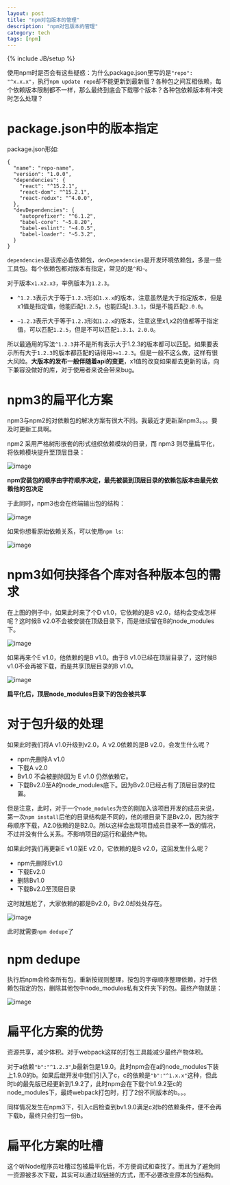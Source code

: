 ```yaml
---
layout: post
title: "npm对包版本的管理"
description: "npm对包版本的管理"
category: tech
tags: [npm]
---
```

{% include JB/setup %}

使用npm时是否会有这些疑惑：为什么package.json里写的是`"repo": "^x.x.x"`，执行`npm update repo`却不能更新到最新版？各种包之间互相依赖，每个依赖版本限制都不一样，那么最终到底会下载哪个版本？各种包依赖版本有冲突时怎么处理？

# package.json中的版本指定

package.json形如:

	{
	  "name": "repo-name",
	  "version": "1.0.0",
	  "dependencies": {
	    "react": "^15.2.1",
	    "react-dom": "^15.2.1",
	    "react-redux": "^4.0.0",
	  },
	  "devDependencies": {
	    "autoprefixer": "^6.1.2",
	    "babel-core": "~5.8.20",
	    "babel-eslint": "~4.0.5",
	    "babel-loader": "~5.3.2",
	  }
	}
    
`dependencies`是该库必备依赖包，`devDependencies`是开发环境依赖包，多是一些工具包。每个依赖包都对版本有指定，常见的是`^`和`~`。

对于版本`x1.x2.x3`，举例版本为`1.2.3`。

- `^1.2.3`表示大于等于`1.2.3`形如`1.x.x`的版本，注意虽然是大于指定版本，但是x1值是指定值，他能匹配`1.2.5`，也能匹配`1.3.1`，但是不能匹配`2.0.0`。

- `~1.2.3`表示大于等于`1.2.3`形如`1.2.x`的版本，注意这里x1,x2的值都等于指定值，可以匹配`1.2.5`，但是不可以匹配`1.3.1`、`2.0.0`。

所以最通用的写法`^1.2.3`并不是所有表示大于1.2.3的版本都可以匹配。如果要表示所有大于`1.2.3`的版本都匹配的话得用`>=1.2.3`。但是一般不这么做，这样有很大风险。**大版本的发布一般伴随着api的变更**，x1值的改变如果都去更新的话，向下兼容没做好的库，对于使用者来说会带来bug。

# npm3的扁平化方案

npm3与npm2的对依赖包的解决方案有很大不同。我最近才更新至npm3。。。要及时更新工具啊。

npm2 采用严格树形嵌套的形式组织依赖模块的目录，而 npm3 则尽量扁平化，将依赖模块提升至顶层目录：

![image](https://docs.npmjs.com/images/npm3deps4.png)

**npm安装包的顺序由字符顺序决定，最先被装到顶层目录的依赖包版本由最先依赖他的包决定**

于此同时，npm3也会在终端输出包的结构：

![image](https://docs.npmjs.com/images/tree.png)

如果你想看原始依赖关系，可以使用`npm ls`:

![image](https://docs.npmjs.com/images/npmls.png)

# npm3如何抉择各个库对各种版本包的需求

在上图的例子中，如果此时来了个D v1.0，它依赖的是B v2.0，结构会变成怎样呢？这时候B v2.0不会被安装在顶级目录下，而是继续留在B的node_modules下。

![image](https://docs.npmjs.com/images/npm3deps6.png)

如果再来个E v1.0，他依赖的是B v1.0。由于B v1.0已经在顶层目录了，这时候B v1.0不会再被下载，而是共享顶层目录的B v1.0。

![image](https://docs.npmjs.com/images/npm3deps8.png)

**扁平化后，顶层node_modules目录下的包会被共享**

# 对于包升级的处理

如果此时我们将A v1.0升级到v2.0，A v2.0依赖的是B v2.0，会发生什么呢？

- npm先删除A v1.0
- 下载A v2.0
- Bv1.0 不会被删除因为 E v1.0 仍然依赖它。
- 下载Bv2.0至A的node_modules底下。因为Bv2.0已经占有了顶层目录的位置。

但是注意，此时，对于一个`node_modules`为空的刚加入该项目开发的成员来说，第一次`npm install`后他的目录结构是不同的，他的根目录下是Bv2.0，因为按字母顺序下载，A2.0依赖的是B2.0。所以这样会出现项目成员目录不一致的情况，不过并没有什么关系。不影响项目的运行和最终产物。

如果此时我们再更新E v1.0至E v2.0，它依赖的是B v2.0，这回发生什么呢？

- npm先删除Ev1.0
- 下载Ev2.0
- 删除Bv1.0
- 下载Bv2.0至顶层目录

这时就尴尬了，大家依赖的都是Bv2.0，Bv2.0却处处存在。

![image](https://docs.npmjs.com/images/npm3deps12.png)

此时就需要`npm dedupe`了

# npm dedupe

执行后npm会检查所有包，重新按规则整理，按包的字母顺序整理依赖，对于依赖包指定的包，删除其他包中node_modules私有文件夹下的包。最终产物就是：

![image](https://docs.npmjs.com/images/npm3deps13.png)

# 扁平化方案的优势

资源共享，减少体积。对于webpack这样的打包工具能减少最终产物体积。

对于a依赖`"b":"^1.2.3"`,b最新包是1.9.0。此时npm会在a的node_modules下装上1.9.0的b。如果后继开发中我们引入了c，c的依赖是`"b":"^1.x.x"`这种，但此时b的最先版已经更新到1.9.2了，此时npm会在下载个b1.9.2至c的node_modules下，最终webpack打包时，打了2份不同版本的b。。。

同样情况发生在npm3下，引入c后检查到bv1.9.0满足c对b的依赖条件，便不会再下载b，最终只会打包一份b。

# 扁平化方案的吐槽

这个听Node程序员吐槽过包被扁平化后，不方便调试和查找了。而且为了避免同一资源被多次下载，其实可以通过软链接的方式，而不必要改变原本的包结构。